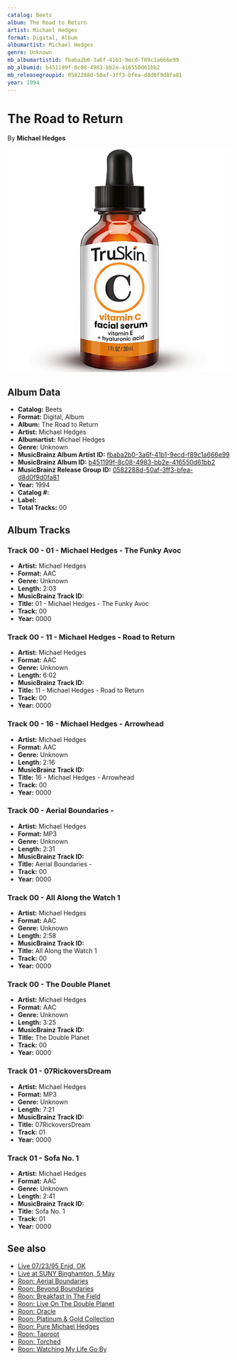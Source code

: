 ```yaml
---
catalog: Beets
album: The Road to Return
artist: Michael Hedges
format: Digital, Album
albumartist: Michael Hedges
genre: Unknown
mb_albumartistid: fbaba2b0-3a6f-41b1-9ecd-f89c1a666e99
mb_albumid: b451199f-8c08-4983-bb2e-416550d61bb2
mb_releasegroupid: 0582288d-50af-3ff3-bfea-d8d0f9d0fa81
year: 1994
---
```


# The Road to Return

By **Michael Hedges**

![](../../assets/beetscovers/Michael_Hedges-The_Road_to_Return.jpg)

## Album Data

- **Catalog:** Beets
- **Format:** Digital, Album
- **Album:** The Road to Return
- **Artist:** Michael Hedges
- **Albumartist:** Michael Hedges
- **Genre:** Unknown
- **MusicBrainz Album Artist ID:** [fbaba2b0-3a6f-41b1-9ecd-f89c1a666e99](https://musicbrainz.org/artist/fbaba2b0-3a6f-41b1-9ecd-f89c1a666e99)
- **MusicBrainz Album ID:** [b451199f-8c08-4983-bb2e-416550d61bb2](https://musicbrainz.org/release/b451199f-8c08-4983-bb2e-416550d61bb2)
- **MusicBrainz Release Group ID:** [0582288d-50af-3ff3-bfea-d8d0f9d0fa81](https://musicbrainz.org/release-group/0582288d-50af-3ff3-bfea-d8d0f9d0fa81)
- **Year:** 1994
- **Catalog #:** 
- **Label:** 
- **Total Tracks:** 00

## Album Tracks

### Track 00 - 01 - Michael Hedges - The Funky Avoc

- **Artist:** Michael Hedges
- **Format:** AAC
- **Genre:** Unknown
- **Length:** 2:03
- **MusicBrainz Track ID:** [](https://musicbrainz.org/recording/)
- **Title:** 01 - Michael Hedges - The Funky Avoc
- **Track:** 00
- **Year:** 0000

### Track 00 - 11 - Michael Hedges - Road to Return

- **Artist:** Michael Hedges
- **Format:** AAC
- **Genre:** Unknown
- **Length:** 6:02
- **MusicBrainz Track ID:** [](https://musicbrainz.org/recording/)
- **Title:** 11 - Michael Hedges - Road to Return
- **Track:** 00
- **Year:** 0000

### Track 00 - 16 - Michael Hedges - Arrowhead

- **Artist:** Michael Hedges
- **Format:** AAC
- **Genre:** Unknown
- **Length:** 2:16
- **MusicBrainz Track ID:** [](https://musicbrainz.org/recording/)
- **Title:** 16 - Michael Hedges - Arrowhead
- **Track:** 00
- **Year:** 0000

### Track 00 - Aerial Boundaries -

- **Artist:** Michael Hedges
- **Format:** MP3
- **Genre:** Unknown
- **Length:** 2:31
- **MusicBrainz Track ID:** [](https://musicbrainz.org/recording/)
- **Title:** Aerial Boundaries -
- **Track:** 00
- **Year:** 0000

### Track 00 - All Along the Watch 1

- **Artist:** Michael Hedges
- **Format:** AAC
- **Genre:** Unknown
- **Length:** 2:58
- **MusicBrainz Track ID:** [](https://musicbrainz.org/recording/)
- **Title:** All Along the Watch 1
- **Track:** 00
- **Year:** 0000

### Track 00 - The Double Planet

- **Artist:** Michael Hedges
- **Format:** AAC
- **Genre:** Unknown
- **Length:** 3:25
- **MusicBrainz Track ID:** [](https://musicbrainz.org/recording/)
- **Title:** The Double Planet
- **Track:** 00
- **Year:** 0000

### Track 01 - 07RickoversDream

- **Artist:** Michael Hedges
- **Format:** MP3
- **Genre:** Unknown
- **Length:** 7:21
- **MusicBrainz Track ID:** [](https://musicbrainz.org/recording/)
- **Title:** 07RickoversDream
- **Track:** 01
- **Year:** 0000

### Track 01 - Sofa No. 1

- **Artist:** Michael Hedges
- **Format:** AAC
- **Genre:** Unknown
- **Length:** 2:41
- **MusicBrainz Track ID:** [](https://musicbrainz.org/recording/)
- **Title:** Sofa No. 1
- **Track:** 01
- **Year:** 0000


## See also

- [Live 07/23/95 Enid, OK](Live_07-23-95_Enid__OK.md)
- [Live at SUNY Binghamton, 5 May](Live_at_SUNY_Binghamton__5_May.md)
- [Roon: Aerial Boundaries](../../Roon/Michael_Hedges/Aerial_Boundaries.md)
- [Roon: Beyond Boundaries](../../Roon/Michael_Hedges/Beyond_Boundaries-_Guitar_Solos.md)
- [Roon: Breakfast In The Field](../../Roon/Michael_Hedges/Breakfast_In_The_Field.md)
- [Roon: Live On The Double Planet](../../Roon/Michael_Hedges/Live_On_The_Double_Planet.md)
- [Roon: Oracle](../../Roon/Michael_Hedges/Oracle.md)
- [Roon: Platinum & Gold Collection](../../Roon/Michael_Hedges/Platinum_and_Gold_Collection.md)
- [Roon: Pure Michael Hedges](../../Roon/Michael_Hedges/Pure_Michael_Hedges.md)
- [Roon: Taproot](../../Roon/Michael_Hedges/Taproot.md)
- [Roon: Torched](../../Roon/Michael_Hedges/Torched.md)
- [Roon: Watching My Life Go By](../../Roon/Michael_Hedges/Watching_My_Life_Go_By.md)

